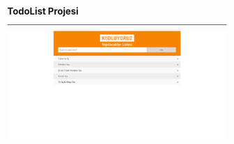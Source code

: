 ## TodoList Projesi
---
![Görüntü](https://github.com/Arheky/jstodolist/blob/master/img/todolist.png?raw=true)
